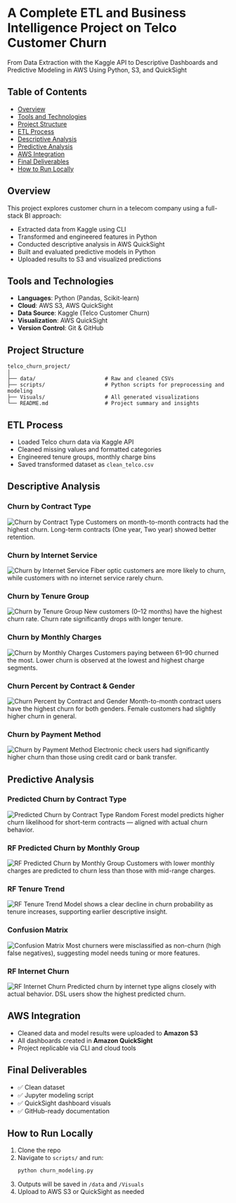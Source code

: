 # A Complete ETL and Business Intelligence Project on Telco Customer Churn

From Data Extraction with the Kaggle API to Descriptive Dashboards and Predictive Modeling in AWS Using Python, S3, and QuickSight

## Table of Contents
- [Overview](#overview)
- [Tools and Technologies](#tools-and-technologies)
- [Project Structure](#project-structure)
- [ETL Process](#etl-process)
- [Descriptive Analysis](#descriptive-analysis)
- [Predictive Analysis](#predictive-analysis)
- [AWS Integration](#aws-integration)
- [Final Deliverables](#final-deliverables)
- [How to Run Locally](#how-to-run-locally)

## Overview

This project explores customer churn in a telecom company using a full-stack BI approach:

- Extracted data from Kaggle using CLI
- Transformed and engineered features in Python
- Conducted descriptive analysis in AWS QuickSight
- Built and evaluated predictive models in Python
- Uploaded results to S3 and visualized predictions

## Tools and Technologies

- **Languages**: Python (Pandas, Scikit-learn)
- **Cloud**: AWS S3, AWS QuickSight
- **Data Source**: Kaggle (Telco Customer Churn)
- **Visualization**: AWS QuickSight
- **Version Control**: Git & GitHub

## Project Structure

```
telco_churn_project/
│
├── data/                      # Raw and cleaned CSVs
├── scripts/                   # Python scripts for preprocessing and modeling
├── Visuals/                   # All generated visualizations
└── README.md                  # Project summary and insights
```

## ETL Process

- Loaded Telco churn data via Kaggle API
- Cleaned missing values and formatted categories
- Engineered tenure groups, monthly charge bins
- Saved transformed dataset as `clean_telco.csv`

## Descriptive Analysis

### Churn by Contract Type
![Churn by Contract Type](Visuals/churn_by_contract_type.png)
Customers on month-to-month contracts had the highest churn. Long-term contracts (One year, Two year) showed better retention.

### Churn by Internet Service
![Churn by Internet Service](Visuals/churn_by_internet_service.png)
Fiber optic customers are more likely to churn, while customers with no internet service rarely churn.

### Churn by Tenure Group
![Churn by Tenure Group](Visuals/churn_by_tenure_group.png)
New customers (0–12 months) have the highest churn rate. Churn rate significantly drops with longer tenure.

### Churn by Monthly Charges
![Churn by Monthly Charges](Visuals/churn_by_monthly_charges.png)
Customers paying between $61–$90 churned the most. Lower churn is observed at the lowest and highest charge segments.

### Churn Percent by Contract & Gender
![Churn Percent by Contract and Gender](Visuals/churn_percent_by_contract_and_gender.png)
Month-to-month contract users have the highest churn for both genders. Female customers had slightly higher churn in general.

### Churn by Payment Method
![Churn by Payment Method](Visuals/churn_by_payment_method.png)
Electronic check users had significantly higher churn than those using credit card or bank transfer.

## Predictive Analysis

### Predicted Churn by Contract Type
![Predicted Churn by Contract Type](Visuals/avg_predicted_churn_by_contract.png)
Random Forest model predicts higher churn likelihood for short-term contracts — aligned with actual churn behavior.

### RF Predicted Churn by Monthly Group
![RF Predicted Churn by Monthly Group](Visuals/avg_rf_churn_by_monthly_charge_groups.png)
Customers with lower monthly charges are predicted to churn less than those with mid-range charges.

### RF Tenure Trend
![RF Tenure Trend](Visuals/churn_prediction_tenure_trend.png)
Model shows a clear decline in churn probability as tenure increases, supporting earlier descriptive insight.

### Confusion Matrix
![Confusion Matrix](Visuals/confusion_matrix_rf.png)
Most churners were misclassified as non-churn (high false negatives), suggesting model needs tuning or more features.

### RF Internet Churn
![RF Internet Churn](Visuals/predicted_by_internet_actual_status_rf.png)
Predicted churn by internet type aligns closely with actual behavior. DSL users show the highest predicted churn.

## AWS Integration

- Cleaned data and model results were uploaded to **Amazon S3**
- All dashboards created in **Amazon QuickSight**
- Project replicable via CLI and cloud tools

## Final Deliverables

- ✅ Clean dataset
- ✅ Jupyter modeling script
- ✅ QuickSight dashboard visuals
- ✅ GitHub-ready documentation

## How to Run Locally

1. Clone the repo
2. Navigate to `scripts/` and run:
   ```bash
   python churn_modeling.py
   ```
3. Outputs will be saved in `/data` and `/Visuals`
4. Upload to AWS S3 or QuickSight as needed